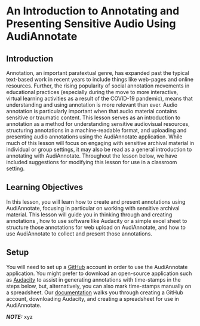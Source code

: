 # An Introduction to Annotating and Presenting Sensitive Audio Using AudiAnnotate

## Introduction

Annotation, an important paratextual genre, has expanded past the typical text-based work in recent years to include things like web-pages and online resources. Further, the rising popularity of social annotation movements in educational practices (especially during the move to more interactive, virtual learning activities as a result of the COVID-19 pandemic), means that understanding and using annotation is more relevant than ever. Audio annotation is particularly important when that audio material contains sensitive or traumatic content. This lesson serves as an introduction to annotation as a method for understanding sensitive audiovisual resources, structuring annotations in a machine-readable format, and uploading and presenting audio annotations using the AudiAnnotate application. While much of this lesson will focus on engaging with sensitive archival material in individual or group settings, it may also be read as a general introduction to annotating with AudiAnnotate.  Throughout the lesson below, we have included suggestions for modifying this lesson for use in a classroom setting. 


## Learning Objectives

In this lesson, you will learn how to create and present annotations using AudiAnnotate, focusing in particular on working with sensitive archival material. This lesson will guide you in thinking through and creating annotations , how to use software like Audacity or a simple excel sheet to structure those annotations for web upload on AudiAnnotate, and how to use AudiAnnotate to collect and present those annotations. 

## Setup

You will need to set up a [GitHub](https://github.com/) account in order to use the AudiAnnotate application. You might prefer to download an open-source application such as [Audacity](https://www.audacityteam.org/) to assist in generating annotations with time-stamps in the steps below, but, alternatively, you can also mark time-stamps manually on a spreadsheet. Our [documentation](https://hipstas.github.io/AudiAnnotate/documentation.html) walks you through creating a GitHub account, downloading Audacity, and creating a spreadsheet for use in AudiAnnotate.

**_NOTE:_** xyz

